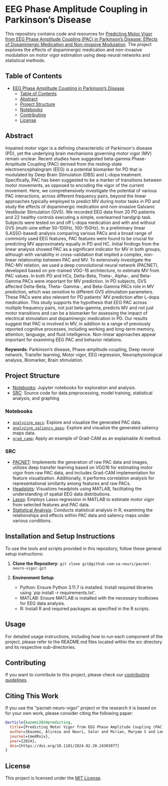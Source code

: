 # EEG Phase Amplitude Coupling in Parkinson’s Disease 

This repository contains code and resources for [Predicting Motor Vigor from EEG Phase Amplitude Coupling (PAC) in Parkinson’s Disease: Effects of Dopaminergic Medication and Non-invasive Modulation](https://www.medrxiv.org/content/10.1101/2024.02.20.24303077v1).
The project explores the effects of dopaminergic medication and non-invasive modulation on motor vigor estimation using deep neural networks and statistical methods.

## Table of Contents

- [EEG Phase Amplitude Coupling in Parkinson’s Disease](#eeg-phase-amplitude-coupling-in-parkinsons-disease)
  - [Table of Contents](#table-of-contents)
  - [Abstract](#abstract)
  - [Project Structure](#project-structure)
  - [Notebooks](#notebooks)
  - [Contributing](#contributing)
  - [License](#license)

## Abstract

Impaired motor vigor is a defining characteristic of Parkinson's disease (PD), yet the underlying brain mechanisms governing motor vigor (MV) remain unclear. Recent studies have suggested beta-gamma Phase-Amplitude Coupling (PAC) derived from the resting-state electroencephalogram (EEG) is a potential biomarker for PD that is modulated by Deep Brain Stimulation (DBS) and L-dopa treatment. Specifically, PAC has been suggested to be a marker of transitions between motor movements, as opposed to encoding the vigor of the current movement. Here, we comprehensively investigate the potential of various PAC interactions, across different frequency pairs, beyond the linear approaches typically employed to predict MV during motor tasks in PD and study the effects of dopaminergic medication and non-invasive Galvanic Vestibular Stimulation (GVS). We recorded EEG data from 20 PD patients and 22 healthy controls executing a simple, overlearned handgrip task. Subjects were tested on and off L-dopa medication and with and without GVS (multi-sine either 50-100Hz, 100-150Hz). In a preliminary linear (LASSO-based) analysis comparing various PACs and a broad range of commonly used EEG features, PAC features were found to be crucial for predicting MV approximately equally in PD and HC. Initial findings from the linear analysis showed PAC as a significant indicator for MV in both groups, although with variability in cross-validation that implied a complex, non-linear relationship between PAC and MV. To extensively investigate the PAC-MV relation, we used a deep convolutional neural network (PACNET), developed based on pre-trained VGG-16 architecture, to estimate MV from PAC values. In both PD and HCs, Delta-Beta, Theta-, Alpha-, and Beta-Gamma PACs were important for MV prediction. In PD subjects, GVS affected Delta-Beta, Theta- Gamma-, and Beta-Gamma PACs role in MV prediction, which was sensitive to different GVS stimulation parameters. These PACs were also relevant for PD patients' MV prediction after L-dopa medication. This study supports the hypothesis that EEG PAC across multiple frequency pairs, not just beta-gamma, predicts MV and not just motor transitions and can be a biomarker for assessing the impact of electrical stimulation and dopaminergic medication in PD. Our results suggest that PAC is involved in MV, in addition to a range of previously reported cognitive processes, including working and long-term memory, attention, language, and fluid intelligence. Non-linear approaches appear important for examining EEG PAC and behavior relations.

**Keywords**: Parkinson’s disease, Phase-amplitude coupling, Deep neural network, Transfer learning, Motor vigor, EEG regression, Neurophysiological analysis, Biomarker, Brain stimulation.

## Project Structure

- [Notebooks](./notebooks/): Jupyter notebooks for exploration and analysis.
- [SRC](./src/): Source code for data preprocessing, model training, statistical analysis, and graphing

### **Notebooks**

- [`analyzing_pacs`](./notebooks/analyzing_pacs/): Explore and visualize the generated PAC data.
- [`analyzing_saliency_maps`](./notebooks/analyzing_saliency_maps/): Explore and visualize the generated saliency maps data.
- [`grad_camp`](./notebooks/grad_cam/): Apply an example of Grad-CAM as an explainable AI method.

### **SRC**

- [PACNET](./src/PACNET/): Implements the generation of raw PAC data and images, utilizes deep transfer learning based on VGG16 for estimating motor vigor from raw PAC data, and includes Grad-CAM implementation for feature visualization. Additionally, it performs correlation analysis for representational similarity among features and raw PACs.
- [Headplots](./src/Headplots/): Visualizes headplots using MATLAB, facilitating the understanding of spatial EEG data distributions.
- [Lasso](./src/Lasso/): Employs Lasso regression in MATLAB to estimate motor vigor from selected features and PAC data.
- [Statistical Analysis](./src/Statistical%20Analysis/): Conducts statistical analysis in R, examining the relationships and effects within PAC data and saliency maps under various conditions.

## Installation and Setup Instructions

To use the tools and scripts provided in this repository, follow these general setup instructions:

1. **Clone the Repository**: `git clone git@github.com:sa-nouri/pacnet-neuro-vigor.git`

2. **Environment Setup**:
   - Python: Ensure Python 3.11.7 is installed. Install required libraries using `pip install -r requirements.txt'.
   - MATLAB: Ensure MATLAB is installed with the necessary toolboxes for EEG data analysis.
   - R: Install R and required packages as specified in the R scripts.

## Usage

For detailed usage instructions, including how to run each component of the project, please refer to the README.md files located within the src directory and its respective sub-directories.

## Contributing

If you want to contribute to this project, please check our [contributing guidelines](./CONTRIBUTING.md).

## Citing This Work

If you use the "pacnet-neuro-vigor" project or the research it is based on for your own work, please consider citing the following paper:

```bibtex
@article{kazemi2024predicting,
  title={Predicting Motor Vigor from EEG Phase Amplitude Coupling (PAC) in Parkinson′s Disease: Effects of Dopaminergic Medication and Non-invasive Modulation},
  author={Kazemi, Alireza and Nouri, Salar and Mirian, Maryam S and Lee, Soojin and McKeown, Martin},
  journal={medRxiv},
  year={2024},
  doi={https://doi.org/10.1101/2024.02.20.24303077}
}
```

## License

This project is licensed under the [MIT License](./LICENSE.md).
